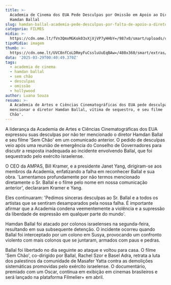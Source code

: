 ```yaml
---
title: >-
  Academia de Cinema dos EUA Pede Desculpas por Omissão em Apoio ao Diretor
  Hamdan Ballal
slug: hamdan-ballal-academia-pede-desculpas-por-falta-de-apoio-a-diretor
categoria: FILMES
midia: >-
  https://cdn.ome.lt/fVn3QmxMGKok03vXjXjVP7yHHbY=/987x0/smart/uploads/conteudo/fotos/Design_sem_nome_-_2025-03-28T210902.394.png
tipoMidia: imagem
thumb: >-
  https://cdn.ome.lt/UVC8nfCoLDRmyFuCssluUuEqBAw=/480x360/smart/extras/conteudos/Design_sem_nome_-_2025-03-28T210902.394.png
data: '2025-03-29T00:40:49.370Z'
tags:
  - academia de cinema
  - hamdan ballal
  - sem chão
  - desculpas
  - omissão
  - hollywood
author: Luana Souza
resumo: >-
  A Academia de Artes e Ciências Cinematográficas dos EUA pede desculpas por não
  mencionar o diretor Hamdan Ballal, vítima de sequestro, e seu filme 'Sem
  Chão'.
---
```


A liderança da Academia de Artes e Ciências Cinematográficas dos EUA expressou suas desculpas por não ter mencionado o diretor Hamdan Ballal e seu filme 'Sem Chão' em um comunicado anterior. O pedido de desculpas veio após uma reunião de emergência do Conselho de Governadores para discutir a resposta inadequada ao incidente envolvendo Ballal, que foi sequestrado pelo exército israelense.

O CEO da AMPAS, Bill Kramer, e a presidente Janet Yang, dirigiram-se aos membros da Academia, enfatizando a falha em reconhecer Ballal e sua obra. 'Lamentamos profundamente por não termos mencionado diretamente o Sr. Ballal e o filme pelo nome em nossa comunicação anterior', declararam Kramer e Yang.

Eles continuaram: 'Pedimos sinceras desculpas ao Sr. Ballal e a todos os artistas que se sentiram desamparados pela nossa falha. É importante afirmar que a Academia condena veementemente a violência e a supressão da liberdade de expressão em qualquer parte do mundo'.

Hamdan Ballal foi atacado por colonos israelenses na segunda-feira, resultando em sua subsequente detenção. O incidente ocorreu quando Ballal foi interceptado por um colono em Susya, provocando um confronto violento com mais colonos que se juntaram, armados com paus e pedras.

Ballal foi libertado no dia seguinte ao ataque e voltou para casa. O filme 'Sem Chão', co-dirigido por Ballal, Rachel Szor e Basel Adra, retrata a luta dos palestinos da comunidade de Masafer Yatta contra as demolições sistemáticas promovidas pelo exército israelense. O documentário, premiado com um Oscar, continua em exibição em cinemas brasileiros e será lançado na plataforma Filmelier+ em abril.
